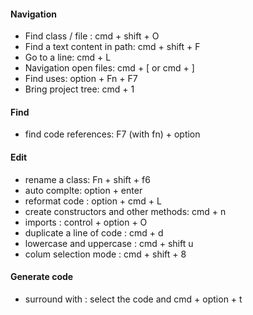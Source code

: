 #### Navigation

*  Find class / file : cmd + shift + O
*  Find a text content in path: cmd + shift + F
*  Go to a line: cmd + L 
*  Navigation open files: cmd + [  or cmd + ] 
*  Find uses: option + Fn + F7
*  Bring project tree: cmd + 1

#### Find
* find code references: F7 (with fn) + option 

#### Edit

* rename a class: Fn + shift + f6
* auto complte: option + enter
* reformat code : option + cmd + L
* create constructors and other methods: cmd + n
* imports : control + option + O 
* duplicate a line of code : cmd + d
* lowercase and uppercase : cmd + shift u
* colum selection mode : cmd + shift + 8

####  Generate code
* surround with : select the code and cmd + option + t 
